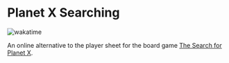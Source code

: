 # Planet X Searching

![wakatime](https://wakatime.com/badge/user/8bcd13fa-2f3e-409b-b13c-434e9008e3d9/project/b42443e3-dec9-4027-96c1-32c2b936dc90.svg)

An online alternative to the player sheet for the board game
[The Search for Planet X][game link].

[game link]: https://searchforplanetx.com/

